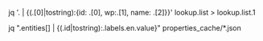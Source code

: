 jq '. | {(.[0]|tostring):{id: .[0], wp:.[1], name: .[2]}}' lookup.list > lookup.list.1

jq ".entities[] | {(.id|tostring):.labels.en.value}" properties_cache/*.json
